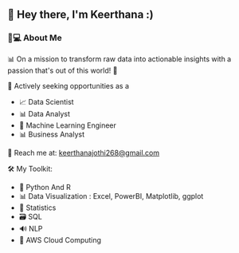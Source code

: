 ## 👋 Hey there, I'm Keerthana :)

### 👩💻 About Me
📊 On a mission to transform raw data into actionable insights with a passion that's out of this world! 🚀

💼 Actively seeking opportunities as a

- 📈 Data Scientist
- 📊 Data Analyst
- 🤖 Machine Learning Engineer
- 📊 Business Analyst

📧 Reach me at: keerthanajothi268@gmail.com

🛠️ My Toolkit:
- 🐍 Python And R
- 📊 Data Visualization : Excel, PowerBI, Matplotlib, ggplot
- 🧮 Statistics
- 🗃️ SQL
- 🔊 NLP 
- 🌱 AWS Cloud Computing
<!--
**Keerthana268/Keerthana268** is a ✨ _special_ ✨ repository because its `README.md` (this file) appears on your GitHub profile.
Here are some ideas to get you started:
- 🔭 I’m currently working on ...
- 🌱 I’m currently learning ...
- 👯 I’m looking to collaborate on ...
- 🤔 I’m looking for help with ...
- 💬 Ask me about ...
- 📫 How to reach me: ...
- 😄 Pronouns: ...
- ⚡ Fun fact: ...
-->


